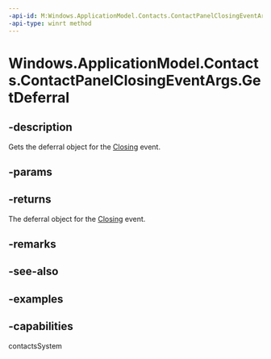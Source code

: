 ```yaml
---
-api-id: M:Windows.ApplicationModel.Contacts.ContactPanelClosingEventArgs.GetDeferral
-api-type: winrt method
---
```


<!-- Method syntax.
public Deferral ContactPanelClosingEventArgs.GetDeferral()
-->

# Windows.ApplicationModel.Contacts.ContactPanelClosingEventArgs.GetDeferral

## -description
Gets the deferral object for the [Closing](contactpanel_closing.md) event.
## -params

## -returns
The deferral object for the [Closing](contactpanel_closing.md) event.
## -remarks

## -see-also

## -examples

## -capabilities
contactsSystem
